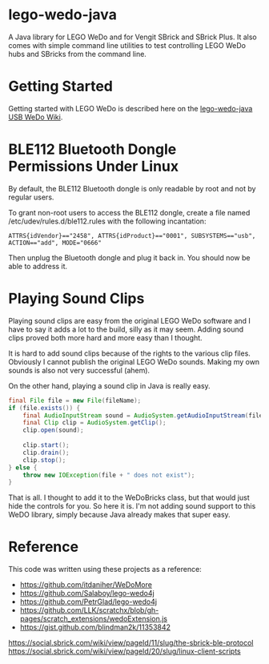 # lego-wedo-java
A Java library for LEGO WeDo and for Vengit SBrick and SBrick Plus. It also comes with simple command line utilities to test controlling LEGO WeDo hubs and SBricks from the command line.

# Getting Started
Getting started with LEGO WeDo is described here on the [lego-wedo-java USB WeDo Wiki](https://github.com/kjkoster/lego-wedo-java/wiki/Controlling-USB-LEGO-WeDo-Hubs-using-lego-wedo-java).

# BLE112 Bluetooth Dongle Permissions Under Linux
By default, the BLE112 Bluetooth dongle is only readable by root and not by regular users.

To grant non-root users to access the BLE112 dongle, create a file named /etc/udev/rules.d/ble112.rules with the following incantation:

```
ATTRS{idVendor}=="2458", ATTRS{idProduct}=="0001", SUBSYSTEMS=="usb", ACTION=="add", MODE="0666"
```

Then unplug the Bluetooth dongle and plug it back in. You should now be able to address it.


# Playing Sound Clips
Playing sound clips are easy from the original LEGO WeDo software and I have to say it adds a lot to the build, silly as it may seem. Adding sound clips proved both more hard and more easy than I thought.

It is hard to add sound clips because of the rights to the various clip files. Obviously I cannot publish the original LEGO WeDo sounds. Making my own sounds is also not very successful (ahem).

On the other hand, playing a sound clip in Java is really easy.

```java
final File file = new File(fileName);
if (file.exists()) {
    final AudioInputStream sound = AudioSystem.getAudioInputStream(file);
    final Clip clip = AudioSystem.getClip();
    clip.open(sound);
    
    clip.start();
    clip.drain();
    clip.stop();
} else {
    throw new IOException(file + " does not exist");
}
```

That is all. I thought to add it to the WeDoBricks class, but that would just hide the controls for you. So here it is. I'm not adding sound support to this WeDO library, simply because Java already makes that super easy.

# Reference
This code was written using these projects as a reference:
- https://github.com/itdaniher/WeDoMore
- https://github.com/Salaboy/lego-wedo4j
- https://github.com/PetrGlad/lego-wedo4j
- https://github.com/LLK/scratchx/blob/gh-pages/scratch_extensions/wedoExtension.js
- https://gist.github.com/blindman2k/11353842

https://social.sbrick.com/wiki/view/pageId/11/slug/the-sbrick-ble-protocol
https://social.sbrick.com/wiki/view/pageId/20/slug/linux-client-scripts
